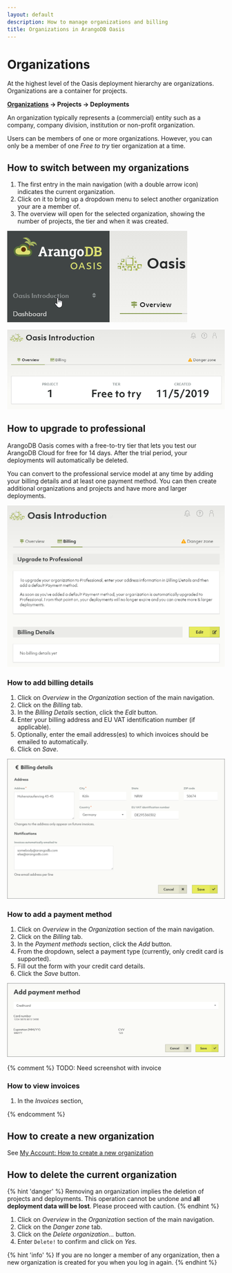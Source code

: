 ```yaml
---
layout: default
description: How to manage organizations and billing
title: Organizations in ArangoDB Oasis
---
```

# Organizations

At the highest level of the Oasis deployment hierarchy are organizations.
Organizations are a container for projects.

**<u>Organizations</u> → Projects → Deployments**

An organization typically represents a (commercial) entity such as a company,
company division, institution or non-profit organization.

Users can be members of one or more organizations. However, you can only be a
member of one _Free to try_ tier organization at a time.

## How to switch between my organizations

1. The first entry in the main navigation (with a double arrow icon) indicates
   the current organization.
2. Click on it to bring up a dropdown menu to select another organization your
   are a member of.
3. The overview will open for the selected organization, showing the number of
   projects, the tier and when it was created.

![Oasis Organization Switcher](images/oasis-organization-switcher.png)

![Oasis Organization Overview](images/oasis-organization-overview.png)

## How to upgrade to professional

ArangoDB Oasis comes with a free-to-try tier that lets you test our ArangoDB
Cloud for free for 14 days. After the trial period, your deployments will
automatically be deleted.

You can convert to the professional service model at any time by adding
your billing details and at least one payment method. You can then create
additional organizations and projects and have more and larger deployments.

![Oasis Billing](images/oasis-billing.png)

### How to add billing details

1. Click on _Overview_ in the _Organization_ section of the main navigation.
2. Click on the _Billing_ tab.
3. In the _Billing Details_ section, click the _Edit_ button.
4. Enter your billing address and EU VAT identification number (if applicable).
5. Optionally, enter the email address(es) to which invoices should be emailed
   to automatically.
6. Click on _Save_.

![Oasis Billing Details](images/oasis-billing-details.png)

### How to add a payment method

1. Click on _Overview_ in the _Organization_ section of the main navigation.
2. Click on the _Billing_ tab.
3. In the _Payment methods_ section, click the _Add_ button.
4. From the dropdown, select a payment type
   (currently, only credit card is supported).
5. Fill out the form with your credit card details.
6. Click the _Save_ button.

![Oasis Payment Method](images/oasis-add-payment-method-credit-card.png)

{% comment %}
TODO: Need screenshot with invoice

### How to view invoices

1. In the _Invoices_ section,

{% endcomment %}

## How to create a new organization

See [My Account: How to create a new organization](my-account.html#how-to-create-a-new-organization)

## How to delete the current organization

{% hint 'danger' %}
Removing an organization implies the deletion of projects and deployments.
This operation cannot be undone and **all deployment data will be lost**.
Please proceed with caution.
{% endhint %}

1. Click on _Overview_ in the _Organization_ section of the main navigation.
2. Click on the _Danger zone_ tab.
3. Click on the _Delete organization..._ button.
4. Enter `Delete!` to confirm and click on _Yes_.

{% hint 'info' %}
If you are no longer a member of any organization, then a new organization is
created for you when you log in again.
{% endhint %}

